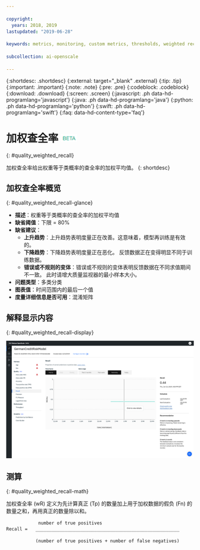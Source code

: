 ```yaml
---

copyright:
  years: 2018, 2019
lastupdated: "2019-06-28"

keywords: metrics, monitoring, custom metrics, thresholds, weighted recal

subcollection: ai-openscale

---
```


{:shortdesc: .shortdesc}
{:external: target="_blank" .external}
{:tip: .tip}
{:important: .important}
{:note: .note}
{:pre: .pre}
{:codeblock: .codeblock}
{:download: .download}
{:screen: .screen}
{:javascript: .ph data-hd-programlang='javascript'}
{:java: .ph data-hd-programlang='java'}
{:python: .ph data-hd-programlang='python'}
{:swift: .ph data-hd-programlang='swift'}
{:faq: data-hd-content-type='faq'}

# 加权查全率 ![beta 标记](images/beta.png)
{: #quality_weighted_recall}

加权查全率给出权重等于类概率的查全率的加权平均值。
{: shortdesc}

## 加权查全率概览
{: #quality_weighted_recall-glance}

- **描述**：权重等于类概率的查全率的加权平均值
- **缺省阈值**：下限 = 80%
- **缺省建议**：
   - **上升趋势**：上升趋势表明度量正在改善。这意味着，模型再训练是有效的。
   - **下降趋势**：下降趋势表明度量正在恶化。 反馈数据正在变得明显不同于训练数据。
   - **错误或不规则的变体**：错误或不规则的变体表明反馈数据在不同求值期间不一致。 此时请增大质量监视器的最小样本大小。
- **问题类型**：多类分类
- **图表值**：时间范围内的最后一个值
- **度量详细信息是否可用**：混淆矩阵

## 解释显示内容
{: #quality_weighted_recall-display}

![显示加权查全率图表](images/quality-recall.png)

## 测算
{: #quality_weighted_recall-math}

加权查全率 (wR) 定义为先计算真正 (Tp) 的数量加上用于加权数据的假负 (Fn) 的数量之和，再用真正的数量除以和。 

```
            number of true positives
Recall =   ______________________________________________________

           (number of true positives + number of false negatives)
```
